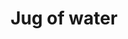 ---
layout: item
title: Jug of water
item-id: 1937
datatable: true
id: 1937
name: "Jug of water"
members: false
lowalch: 0
highalch: 0
examine: "It's full of water."
monsters:
  - id: 3134
    name: "Imp"
    members: true
    combat_level: 7
    wiki_url: "https://oldschool.runescape.wiki/w/Imp#GWD"
    drops:
      - quantity: "1"
        rarity: 0.015625
    image: "https://oldschool.runescape.wiki/images/b/b3/Imp.png?c5088"
  - id: 5007
    name: "Imp"
    members: false
    combat_level: 2
    wiki_url: "https://oldschool.runescape.wiki/w/Imp#Regular"
    drops:
      - quantity: "1"
        rarity: 0.015625
    image: "https://oldschool.runescape.wiki/images/b/b3/Imp.png?c5088"
  - id: 5008
    name: "Imp"
    members: false
    combat_level: 3
    wiki_url: "https://oldschool.runescape.wiki/w/Imp#Regular"
    drops:
      - quantity: "1"
        rarity: 0.015625
    image: "https://oldschool.runescape.wiki/images/b/b3/Imp.png?c5088"
  - id: 5886
    name: "Abyssal Sire"
    members: true
    combat_level: 350
    wiki_url: "https://oldschool.runescape.wiki/w/Abyssal_Sire#Phase_1"
    drops:
      - quantity: "250-350"
        rarity: 0.014388489208633094
    image: "https://oldschool.runescape.wiki/images/f/fa/Abyssal_Sire_%28phase_1%29.png?0db8f"
---